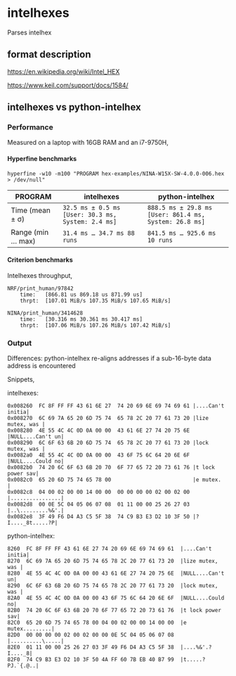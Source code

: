 # intelhexes

Parses intelhex

## format description

https://en.wikipedia.org/wiki/Intel_HEX

https://www.keil.com/support/docs/1584/

## intelhexes vs python-intelhex

### Performance

Measured on a laptop with 16GB RAM and an i7-9750H,

#### Hyperfine benchmarks

`hyperfine -w10 -m100 "PROGRAM hex-examples/NINA-W15X-SW-4.0.0-006.hex > /dev/null"`

| PROGRAM           | intelhexes                                         | python-intelhex                                        |
| ----------------- | ------------------------------------------------   | --------------------------------------------------     |
| Time (mean ± σ)   | `32.5 ms ± 0.5 ms [User: 30.3 ms, System: 2.4 ms]` | `888.5 ms ± 29.8 ms [User: 861.4 ms, System: 26.8 ms]` |
| Range (min … max) | `31.4 ms … 34.7 ms 88 runs`                        | `841.5 ms … 925.6 ms 10 runs`                          |

#### Criterion benchmarks

Intelhexes throughput,

```
NRF/print_human/97842
    time:   [866.81 us 869.18 us 871.99 us]
    thrpt:  [107.01 MiB/s 107.35 MiB/s 107.65 MiB/s]

NINA/print_human/3414628
    time:   [30.316 ms 30.361 ms 30.417 ms]
    thrpt:  [107.06 MiB/s 107.26 MiB/s 107.42 MiB/s]
```

### Output

Differences: python-intelhex re-aligns addresses if a sub-16-byte data address is encountered

Snippets,

intelhexes:

```
0x008260  FC 8F FF FF 43 61 6E 27  74 20 69 6E 69 74 69 61 |....Can't initia|
0x008270  6C 69 7A 65 20 6D 75 74  65 78 2C 20 77 61 73 20 |lize mutex, was |
0x008280  4E 55 4C 4C 0D 0A 00 00  43 61 6E 27 74 20 75 6E |NULL....Can't un|
0x008290  6C 6F 63 6B 20 6D 75 74  65 78 2C 20 77 61 73 20 |lock mutex, was |
0x0082a0  4E 55 4C 4C 0D 0A 00 00  43 6F 75 6C 64 20 6E 6F |NULL....Could no|
0x0082b0  74 20 6C 6F 63 6B 20 70  6F 77 65 72 20 73 61 76 |t lock power sav|
0x0082c0  65 20 6D 75 74 65 78 00                          |e mutex.        |
0x0082c8  04 00 02 00 00 14 00 00  00 00 00 00 02 00 02 00 |................|
0x0082d8  00 0E 5C 04 05 06 07 08  01 11 00 00 25 26 27 03 |..\.........%&'.|
0x0082e8  3F 49 F6 D4 A3 C5 5F 38  74 C9 B3 E3 D2 10 3F 50 |?I...._8t.....?P|
```

python-intelhex:

```
8260  FC 8F FF FF 43 61 6E 27 74 20 69 6E 69 74 69 61  |....Can't initia|
8270  6C 69 7A 65 20 6D 75 74 65 78 2C 20 77 61 73 20  |lize mutex, was |
8280  4E 55 4C 4C 0D 0A 00 00 43 61 6E 27 74 20 75 6E  |NULL....Can't un|
8290  6C 6F 63 6B 20 6D 75 74 65 78 2C 20 77 61 73 20  |lock mutex, was |
82A0  4E 55 4C 4C 0D 0A 00 00 43 6F 75 6C 64 20 6E 6F  |NULL....Could no|
82B0  74 20 6C 6F 63 6B 20 70 6F 77 65 72 20 73 61 76  |t lock power sav|
82C0  65 20 6D 75 74 65 78 00 04 00 02 00 00 14 00 00  |e mutex.........|
82D0  00 00 00 00 02 00 02 00 00 0E 5C 04 05 06 07 08  |..........\.....|
82E0  01 11 00 00 25 26 27 03 3F 49 F6 D4 A3 C5 5F 38  |....%&'.?I...._8|
82F0  74 C9 B3 E3 D2 10 3F 50 4A FF 60 7B EB 40 B7 99  |t.....?PJ.`{.@..|
```
